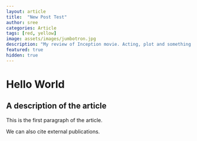 ```yaml
---
layout: article
title:  "New Post Test"
author: sree
categories: Article
tags: [red, yellow]
image: assets/images/jumbotron.jpg
description: "My review of Inception movie. Acting, plot and something else in this short description."
featured: true
hidden: true
---
```


<script type="text/front-matter">
  title: "Article Title"
  description: "Description of the post"
  authors:
  - Chris Olah: http://colah.github.io
  - Shan Carter: http://shancarter.com
  affiliations:
  - Google Brain: http://g.co/brain
  - Google Brain: http://g.co/brain
</script>

<d-article>
  <h1>Hello World</h1>
  <h2>A description of the article</h2>
  <d-byline></d-byline>
  <p>This is the first paragraph of the article.</p>
  <p>We can also cite <d-cite key="gregor2015draw"></d-cite> external publications.</p>
</d-article>

<d-appendix>
</d-appendix>

<script type="text/bibliography">
  @article{gregor2015draw,
    title={DRAW: A recurrent neural network for image generation},
    author={Gregor, Karol and Danihelka, Ivo and Graves, Alex and Rezende, Danilo Jimenez and Wierstra, Daan},
    journal={arXivreprint arXiv:1502.04623},
    year={2015},
    url={https://arxiv.org/pdf/1502.04623.pdf}
  }
</script>